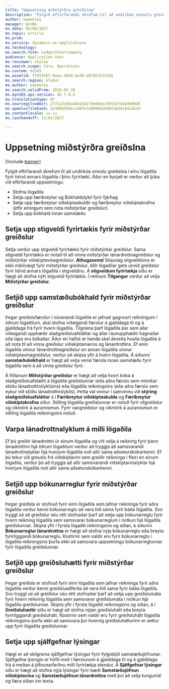 ```yaml
---
title: "Uppsetning miðstýrðra greiðslna"
description: "Fylgið eftirfarandi skrefum til að undirbúa vinnslu greiðslna í einu lögaðila fyrir hönd annars lögaðila í þínu fyrirtæki."
author: kweekley
manager: AnnBe
ms.date: 05/09/2017
ms.topic: article
ms.prod: 
ms.service: dynamics-ax-applications
ms.technology: 
ms.search.form: LedgerInterCompany
audience: Application User
ms.reviewer: shylaw
ms.search.scope: Core, Operations
ms.custom: 62243
ms.assetid: ffd17b5f-9aea-40e0-be49-d8702f615256
ms.search.region: Global
ms.author: kweekley
ms.search.validFrom: 2016-02-28
ms.dyn365.ops.version: AX 7.0.0
ms.translationtype: HT
ms.sourcegitcommit: 2771a31b5a4d418a27de0ebe1945d1fed2d8d6d6
ms.openlocfilehash: 2e309655bbc1d0fe7a088062b90fab34c642ab29
ms.contentlocale: is-is
ms.lasthandoff: 11/03/2017

---
```


# <a name="set-up-centralized-payments"></a>Uppsetning miðstýrðra greiðslna

[!include [banner](../includes/banner.md)]

Fylgið eftirfarandi skrefum til að undirbúa vinnslu greiðslna í einu lögaðila fyrir hönd annars lögaðila í þínu fyrirtæki. Áður en byrjað er verður að ljúka við eftirfarandi uppsetningu:

-   Stofna lögaðila
-   Setja upp færibreytur og Bókhaldslykil fyrir fjárhag
-   Setja upp færibreytur viðskiptaskuldir og færibreytur viðskiptakrafna (eftir einingum sem nota miðstýrðar greiðslur).
-   Setja upp bókhald innan samstæðu

## <a name="set-up-an-organizational-hierarchy-for-centralized-payments"></a>Setja upp stigveldi fyrirtækis fyrir miðstýrðar greiðslur
Setja verður upp stigveldi fyrirtækis fyrir miðstýrðar greiðslur. Sama stigveldi fyrirtækis er notað til að vinna miðstýrðar lánardrottnagreiðslur og miðstýrðar viðskiptavinagreiðslur. **Athugasemd** Skipulag stigveldisins er ekki mikilvægt fyrir miðstýrðar greiðslur. Allir lögaðilar geta unnið greiðslur fyrir hönd annars lögaðila í stigveldinu. Á **stigveldum fyrirtækja** síðu er hægt að stofna nýtt stigveldi fyrirtækis. Í reitnum **Tilgangur** verður að velja **Miðstýrðar greiðslur**. 

## <a name="set-up-an-intercompany-account-for-centralized-payments"></a>Setjið upp samstæðubókhald fyrir miðstýrðar greiðslur
Þegar greiðslufærslur í núverandi lögaðila er jafnað gagnvart reikningum í öðrum lögaðilum, skal stofna viðeigandi færslur á gjalddaga til og á gjalddaga frá fyrir hvern lögaðila. Tilgreina þarf lögaðila þar sem allar viðeigandi upphæðir staðgreiðsluafsláttar og allar raunupphæðir hagnaðar eða taps eru bókaðar. Áður en hafist er handa skal ákveða hvaða lögaðila á að nota til að vinna greiðslur viðskiptamanns og lánardrottins. Ef einn lögaðila vinnur lánardrottnagreiðslur en annan lögaðila vinnur viðskiptavinagreiðslur, verður að skipta yfir á hvern lögaðila. Á síðunni **samstæðubókhald** er hægt að velja vensl færsla innan samstæðu fyrir lögaðila sem á að vinna greiðslur fyrir. 

Á fliðanum **Miðstýrðar greiðslur** er hægt að velja hvort bóka á staðgreiðsluafslætti á lögaðila greiðslunnar (eða aðra færslu sem minnkar stöðu lánadrottinslykilsins) eða lögaðila reikningsins (eða aðra færslu sem eykur við stöðu lánadrottinslykils). Þetta val vinnur í samvinnu við **stýring staðgreiðsluafsláttar** á í **Færibreytur viðskiptaskulda** og **Færibreytur viðskiptakrafna** síður. Stilling lögaðila greiðslunnar er notuð fyrir ofgreiðslur og vikmörk á auramismun. Fyrir vangreiðslur og vikmörk á auramismun er stilling lögaðila reikningsins notuð.

## <a name="map-vendor-accounts-across-legal-entities"></a>Varpa lánadrottnalyklum á milli lögaðila
Ef þú greiðir lánadrottni úr einum lögaðila og vilt velja á reikning fyrir þann lánadrottinn hjá öðrum lögaðilum verður að tryggja að samsvarandi lánadrottnalyklar hjá hverjum lögaðila noti allir sama aðsetursbókarkenni. Ef þú tekur við greuslu frá viðskiptavini sem greiðir reikninga í fleiri en einum lögaðila, verður þú að tryggja að allir samsvarandi viðskiptavinalyklar hjá hverjum lögaðila noti allir sama aðsetursbókarkenni.

## <a name="set-up-posting-profiles-for-centralized-payments"></a>Setjið upp bókunarreglur fyrir miðstýrðar greiðslur
Þegar greiðsla er stofnuð fyrir einn lögaðila sem jafnar reikninga fyrir aðra lögaðila verður kenni bókunarreglu að vera hið sama fyrir báða lögaðila. Svo tryggt sé að greiðslur séu rétt stofnaðar þarf að setja upp bókunarreglu fyrir hvern reikning lögaðila sem samsvarar bókunarreglum í notkun hjá lögaðila greiðslunnar. Skipta yfir í fyrsta lögaðili reikningsins og síðan, á síðunni **Bókunarreglur lánardrottna** er hægt að stofna nýja bókunarreglu eða breyta fyrirliggjandi bókunarreglu. Kostirnir sem valdir eru fyrir bókunarreglu í lögaðila reikningsins þurfa ekki að samsvara uppsetningu bókunarreglunnar fyrir lögaðila greiðslunnar.

## <a name="set-up-methods-of-payment-for-centralized-payments"></a>Setjið upp greiðsluhætti fyrir miðstýrðar greiðslur
Þegar greiðsla er stofnuð fyrir einn lögaðila sem jafnar reikninga fyrir aðra lögaðila verður kenni greiðsluaðferða að vera hið sama fyrir báða lögaðila. Svo tryggt sé að greiðslur séu rétt stofnaðar þarf að setja upp greiðslumáta fyrir hvern reikning lögaðila sem samsvarar greiðslumáta í notkun hjá lögaðila greiðslunnar. Skipta yfir í fyrsta lögaðili reikningsins og síðan, á í **Greiðsluhættir** síðu er hægt að stofna nýjan greiðsluhátt eða breyta fyrirliggjandi greiðsluhátt. Kostirnir sem valdir eru fyrir greiðsluhátt lögaðila reikningsins þurfa ekki að samsvara því hvernig greiðsluhátturinn er settur upp fyrir lögaðila greiðslunnar.

## <a name="set-up-default-descriptions"></a>Setja upp sjálfgefnar lýsingar
Hægt er að skilgreina sjálfgefnar lýsingar fyrir fylgiskjöl samstæðujöfnunar. Sjálfgefna lýsingin er höfð með í færslunum á gjalddaga til og á gjalddaga frá á meðan á jöfnunarferlinu milli fyrirtækja stendur. Á **Sjálfgefnar lýsingar** síðu er hægt að stofna nýja lýsingar fyrir bæði **Samstæðujöfnun viðskiptavina** og **Samstæðujöfnun lánardrottna** með því að velja tungumál og færa síðan inn texta.




